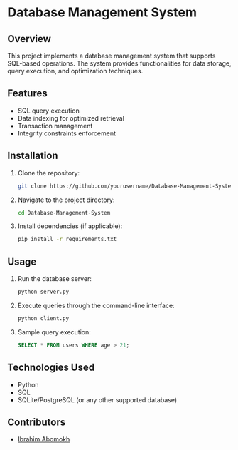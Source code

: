 # Database Management System

## Overview
This project implements a database management system that supports SQL-based operations. The system provides functionalities for data storage, query execution, and optimization techniques.

## Features
- SQL query execution
- Data indexing for optimized retrieval
- Transaction management
- Integrity constraints enforcement

## Installation
1. Clone the repository:
   ```sh
   git clone https://github.com/yourusername/Database-Management-System.git
   ```
2. Navigate to the project directory:
   ```sh
   cd Database-Management-System
   ```
3. Install dependencies (if applicable):
   ```sh
   pip install -r requirements.txt
   ```

## Usage
1. Run the database server:
   ```sh
   python server.py
   ```
2. Execute queries through the command-line interface:
   ```sh
   python client.py
   ```
3. Sample query execution:
   ```sql
   SELECT * FROM users WHERE age > 21;
   ```

## Technologies Used
- Python
- SQL
- SQLite/PostgreSQL (or any other supported database)

## Contributors
- [Ibrahim Abomokh](https://github.com/abomokh)


